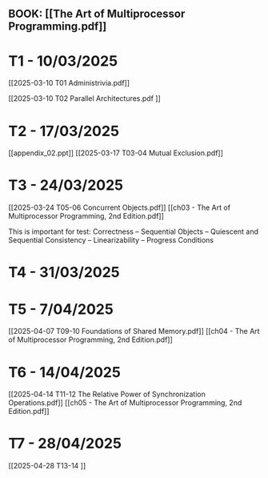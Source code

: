 ## BOOK: [[The Art of Multiprocessor Programming.pdf]]

# T1 - 10/03/2025
[[2025-03-10 T01 Administrivia.pdf]]

[[2025-03-10 T02 Parallel Architectures.pdf ]]


# T2 - 17/03/2025
[[appendix_02.ppt]]
[[2025-03-17 T03-04 Mutual Exclusion.pdf]]

# T3 - 24/03/2025
[[2025-03-24 T05-06 Concurrent Objects.pdf]]
[[ch03 - The Art of Multiprocessor Programming, 2nd Edition.pdf]]

This is important for test:
Correctness – Sequential Objects – Quiescent and Sequential Consistency – Linearizability – Progress Conditions

# T4 - 31/03/2025


# T5 - 7/04/2025
[[2025-04-07 T09-10 Foundations of Shared Memory.pdf]]
[[ch04 - The Art of Multiprocessor Programming, 2nd Edition.pdf]]

# T6 - 14/04/2025
[[2025-04-14 T11-12 The Relative Power of Synchronization Operations.pdf]]
[[ch05 - The Art of Multiprocessor Programming, 2nd Edition.pdf]]


# T7 - 28/04/2025
[[2025-04-28 T13-14 ]]
